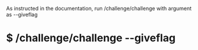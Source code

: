 As instructed in the documentation, run /challenge/challenge with argument as --giveflag

# $ /challenge/challenge --giveflag
